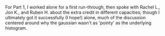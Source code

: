 For Part 1, I worked alone for a first run-through, then spoke with Rachel L., Jon K., and Ruben H. about the extra credit in different capacities; though I ultimately got it successfully (I hope!) alone, much of the discussion centered around why the gaussian wasn't as 'pointy' as the underlying histogram.
